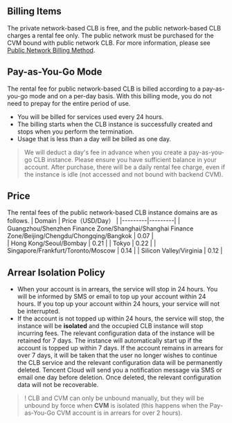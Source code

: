 ## Billing Items
The private network-based CLB is free, and the public network-based CLB charges a rental fee only. The public network must be purchased for the CVM bound with public network CLB. For more information, please see [Public Network Billing Method](https://intl.cloud.tencent.com/document/product/213/10578).

## Pay-as-You-Go Mode
The rental fee for public network-based CLB is billed according to a pay-as-you-go mode and on a per-day basis. With this billing mode, you do not need to prepay for the entire period of use. 
- You will be billed for services used every 24 hours.
- The billing starts when the CLB instance is successfully created and stops when you perform the termination.
- Usage that is less than a day will be billed as one day.

> We will deduct a day's fee in advance when you create a pay-as-you-go CLB instance. Please ensure you have sufficient balance in your account. After purchase, there will be a daily rental fee charge, even if the instance is idle (not accessed and not bound with backend CVM).

## Price
The rental fees of the public network-based CLB instance domains are as follows.
|  Domain | Price（USD/Day） |
|---------|---------|
| Guangzhou/Shenzhen Finance Zone/Shanghai/Shanghai Finance Zone/Beijing/Chengdu/Chongqing/Bangkok | 0.07 |  
| Hong Kong/Seoul/Bombay | 0.21 |
| Tokyo | 0.22 |
| Singapore/Frankfurt/Toronto/Moscow | 0.14 |
| Silicon Valley/Virginia | 0.12 |

## Arrear Isolation Policy

- When your account is in arrears, the service will stop in 24 hours. You will be informed by SMS or email to top up your account within 24 hours. If you top up your account within 24 hours, your service will not be interrupted. 
- If the account is not topped up within 24 hours, the service will stop, the instance will be **isolated** and the occupied CLB instance will stop incurring fees. The relevant configuration data of the instance will be retained for 7 days. The instance will automatically start up if the account is topped up within 7 days. If the account remains in arrears for over 7 days, it will be taken that the user no longer wishes to continue the CLB service and the relevant configuration data will be permanently deleted. Tencent Cloud will send you a notification message via SMS or email one day before deletion. Once deleted, the relevant configuration data will not be recoverable.

>! CLB and CVM can only be unbound manually, but they will be unbound by force when **CVM** is isolated (this happens when the Pay-as-You-Go CVM account is in arrears for over 2 hours).
